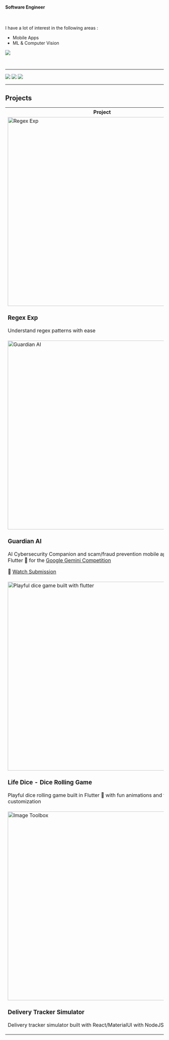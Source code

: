 <h4>Software Engineer</h4>
<br>


I have a lot of interest in the following areas :
- Mobile Apps
- ML & Computer Vision



<p align="left">
  <a href="https://skillicons.dev">
    <img src="https://skillicons.dev/icons?i=flutter,dart,go,flask,fastapi,tensorflow,pytorch,sklearn,python,opencv,firebase,docker" />
  </a>
</p>

<br>

<!--
<details>
  <summary>Computer Vision </summary>

  <table>
	<tbody width="100%">
		<tr>
			<th>Advanced Lanes Detection</th>	
			<th>Vehicles Speed Estimation</th>	
			<th>Road Traffic Monitoring</th>
		</tr>
		<tr>
			<td>
				<img src="https://github.com/iv4n-ga6l/Advanced-Lanes-Detection/blob/main/demo.png?raw=true" alt="Advanced Lanes Detection"></img>
			</td>
			<td>
				<img src="https://github.com/iv4n-ga6l/SpeedEstimation_opencv/raw/main/demo.png" alt="Vehicles Speed Estimation"></img>
			</td>
			<td>
			<img src="https://github.com/iv4n-ga6l/Road_Traffic_Monitoring/raw/main/demo.png" alt="Road Traffic Monitoring"></img>
			</td>
		</tr>
		<tr>
			<td>
				<a href="https://github.com/iv4n-ga6l/Advanced-Lanes-Detection">
					<img src="https://github-readme-stats.vercel.app/api/pin/?username=iv4n-ga6l&repo=Advanced-Lanes-Detection&theme=blueberry" alt="Advanced-Lanes-Detection" />
				</a>
			</td>
			<td>
				<a href="https://github.com/iv4n-ga6l/SpeedEstimation_opencv">
					<img src="https://github-readme-stats.vercel.app/api/pin/?username=iv4n-ga6l&repo=SpeedEstimation_opencv&theme=blueberry" alt="Vehicles Speed Estimation" />
				</a>
			</td>
			<td>
				<a href="https://github.com/iv4n-ga6l/Road_Traffic_Monitoring">
					<img src="https://github-readme-stats.vercel.app/api/pin/?username=iv4n-ga6l&repo=Road_Traffic_Monitoring&theme=blueberry" alt="Road Traffic Monitoring" />
				</a>
			</td>
		</tr>
	  <tr>
			<th>Bottle Filling Automation</th>	
			<th>Background Subtraction Object Detection</th>	
			<th>Airplane Monitoring</th>
		</tr>
		<tr>
			<td>
				<img src="https://github.com/iv4n-ga6l/Bottle_Filling_Line_Automation/raw/main/demo.png" alt="Bottle Filling Automation"></img>
			</td>
			<td>
				<img src="https://github.com/iv4n-ga6l/Object_Detection_With_Background_substractor/raw/main/demo.png" alt="Background Subtraction Object Detection"></img>
			</td>
			<td>
			<img src="https://i.ibb.co/p1h5V5B/385190769-25c9f387-a1da-4b7a-8887-435a03b435d0.png" alt="Airplane Monitoring"></img>
			</td>
		</tr>
		<tr>
			<td>
				<a href="https://github.com/iv4n-ga6l/Bottle_Filling_Line_Automation">
					<img src="https://github-readme-stats.vercel.app/api/pin/?username=iv4n-ga6l&repo=Bottle_Filling_Line_Automation&theme=blueberry" alt="Bottle Filling Automation" />
				</a>
			</td>
			<td>
				<a href="https://github.com/iv4n-ga6l/Object_Detection_With_Background_substractor">
					<img src="https://github-readme-stats.vercel.app/api/pin/?username=iv4n-ga6l&repo=Object_Detection_With_Background_substractor&theme=blueberry" alt="Background Subtraction Object Detection" />
				</a>
			</td>
			<td>
				<a href="https://github.com/iv4n-ga6l/Airplane_monitoring_with_runway_detection">
					<img src="https://github-readme-stats.vercel.app/api/pin/?username=iv4n-ga6l&repo=Airplane_monitoring_with_runway_detection&theme=blueberry" alt="Airplane Monitoring" />
				</a>
			</td>
		</tr>
	  <tr>
			<th>Faces Anonymization</th>	
			<th>Human Motion Tracking</th>	
			<th>Fists Detection Boxing</th>
		</tr>
		<tr>
			<td>
				<img src="https://github.com/iv4n-ga6l/FacesDetection-With-pixelation-and-blurring/raw/main/pixelation_demo.png" alt="Faces Anonymization"></img>
			</td>
			<td>
				<img src="https://github.com/iv4n-ga6l/human-motion-capture/raw/main/demo.png" alt="Human Motion Tracking"></img>
			</td>
			<td>
			<img src="https://github.com/iv4n-ga6l/BoxingWithML/raw/main/demo.png" alt="Fists Detection Boxing"></img>
			</td>
		</tr>
		<tr>
			<td>
				<a href="https://github.com/iv4n-ga6l/FacesDetection-With-pixelation-and-blurring">
					<img src="https://github-readme-stats.vercel.app/api/pin/?username=iv4n-ga6l&repo=FacesDetection-With-pixelation-and-blurring&theme=blueberry" alt="Faces Anonymization" />
				</a>
			</td>
			<td>
				<a href="https://github.com/iv4n-ga6l/human-motion-capture">
					<img src="https://github-readme-stats.vercel.app/api/pin/?username=iv4n-ga6l&repo=human-motion-capture&theme=blueberry" alt="Human Motion Tracking" />
				</a>
			</td>
			<td>
				<a href="https://github.com/iv4n-ga6l/BoxingWithML">
					<img src="https://github-readme-stats.vercel.app/api/pin/?username=iv4n-ga6l&repo=BoxingWithML&theme=blueberry" alt="Fists Detection Boxing" />
				</a>
			</td>
		</tr>
	  <tr>
			<th>Obj Detection with Gender Classification</th>	
			<th>Obj Detection with Neural Network Training Visualization</th>	
			<th>Crowd Detection with Depth Estimation</th>
		</tr>
		<tr>
			<td>
				<img src="https://github.com/iv4n-ga6l/Face-And-ObjectDetection-With-Glasses-Overlay-And-Gender-Classification/raw/main/demo.png" alt="Obj Detection with Gender Classification"></img>
			</td>
			<td>
				<img src="https://github.com/iv4n-ga6l/Objects_detection_with_neural_network_training_visualization/raw/main/demo1.png" alt="Obj Detection with Neural Networ Training Visualization"></img>
			</td>
			<td>
			<img src="https://github.com/iv4n-ga6l/Person-Detection-In-Video-with-landmark-depth-mask/raw/main/demo2.png" alt="Crowd Detection with Depth Estimation"></img>
			</td>
		</tr>
		<tr>
			<td>
				<a href="https://github.com/iv4n-ga6l/Face-And-ObjectDetection-With-Glasses-Overlay-And-Gender-Classification">
					<img src="https://github-readme-stats.vercel.app/api/pin/?username=iv4n-ga6l&repo=FacesDetection-With-pixelation-and-blurring&theme=blueberry" alt="Obj Detection with Gender Classification" />
				</a>
			</td>
			<td>
				<a href="https://github.com/iv4n-ga6l/Objects_detection_with_neural_network_training_visualization">
					<img src="https://github-readme-stats.vercel.app/api/pin/?username=iv4n-ga6l&repo=human-motion-capture&theme=blueberry" alt="Obj Detection with Neural Networ Training Visualization" />
				</a>
			</td>
			<td>
				<a href="https://github.com/iv4n-ga6l/Person-Detection-In-Video-with-landmark-depth-mask">
					<img src="https://github-readme-stats.vercel.app/api/pin/?username=iv4n-ga6l&repo=Person-Detection-In-Video-with-landmark-depth-mask&theme=blueberry" alt="Crowd Detection with Depth Estimation" />
				</a>
			</td>
		</tr>
	</tbody>
  </table>
	
</details>
-->

<!--
<details>
  <summary>Animations & UI</summary>

  <table>
	<tbody width="100%">
		<tr>
			<th>Whatsapp Onboarding UI</th>	
			<th>Gradient based Onboarding UI</th>	
			<th>Signin UI</th>
		</tr>
		<tr>
			<td>
				<img src="https://storage.googleapis.com/buildship-vos7yw-europe-west1/uploaded-files/whatsapp_onboarding.gif" alt="Whatsapp Onboarding UI"></img>
			</td>
			<td>
				<img src="https://storage.googleapis.com/buildship-vos7yw-europe-west1/uploaded-files/gradient_based_onboarding.gif" alt="Gradient based Onboarding UI"></img>
			</td>
			<td>
			<img src="https://storage.googleapis.com/buildship-vos7yw-europe-west1/uploaded-files/signin1.gif" alt="Signin UI"></img>
			</td>
		</tr>
		<tr>
			<td>
				<a href="https://github.com/iv4n-ga6l/flutter-funs">
					<img src="https://github-readme-stats.vercel.app/api/pin/?username=iv4n-ga6l&repo=flutter-funs&theme=blueberry" alt="Flutter funs" />
				</a>
			</td>
			<td>
				<a href="https://github.com/iv4n-ga6l/flutter-funs">
					<img src="https://github-readme-stats.vercel.app/api/pin/?username=iv4n-ga6l&repo=flutter-funs&theme=blueberry" alt="Flutter funs" />
				</a>
			</td>
			<td>
				<a href="https://github.com/iv4n-ga6l/flutter-funs">
					<img src="https://github-readme-stats.vercel.app/api/pin/?username=iv4n-ga6l&repo=flutter-funs&theme=blueberry" alt="Flutter funs" />
				</a>
			</td>
		</tr>
		<tr>
			<th>CountDown card timer</th>	
			<th>Function curve tracer</th>	
			<th>Snake game</th>
		</tr>
		<tr>
			<td>
				<img src="https://storage.googleapis.com/buildship-vos7yw-europe-west1/uploaded-files/countdown_card_timer.gif" alt="CountDown card timer"></img>
			</td>
			<td>
				<img src="https://storage.googleapis.com/buildship-vos7yw-europe-west1/uploaded-files/function_rep_curve.gif" alt="Function curve tracer"></img>
			</td>
			<td>
			<img src="https://storage.googleapis.com/buildship-vos7yw-europe-west1/uploaded-files/snake_game.gif" alt="Snake game"></img>
			</td>
		</tr>
		<tr>
			<td>
				<a href="https://github.com/iv4n-ga6l/flutter-funs">
					<img src="https://github-readme-stats.vercel.app/api/pin/?username=iv4n-ga6l&repo=flutter-funs&theme=blueberry" alt="Flutter funs" />
				</a>
			</td>
			<td>
				<a href="https://github.com/iv4n-ga6l/flutter-funs">
					<img src="https://github-readme-stats.vercel.app/api/pin/?username=iv4n-ga6l&repo=flutter-funs&theme=blueberry" alt="Flutter funs" />
				</a>
			</td>
			<td>
				<a href="https://github.com/iv4n-ga6l/flutter-funs">
					<img src="https://github-readme-stats.vercel.app/api/pin/?username=iv4n-ga6l&repo=flutter-funs&theme=blueberry" alt="Flutter funs" />
				</a>
			</td>
		</tr>
	<tr>
			<th>Himalayas job app UI</th>	
			<th>Maze game</th>	
			<th>Memory match game</th>
		</tr>
		<tr>
			<td>
				<img src="https://storage.googleapis.com/buildship-vos7yw-europe-west1/uploaded-files/himalayas_job_app.gif" alt="Himalayas job app UI"></img>
			</td>
			<td>
				<img src="https://storage.googleapis.com/buildship-vos7yw-europe-west1/uploaded-files/maze_game.gif" alt="Maze game"></img>
			</td>
			<td>
			<img src="https://storage.googleapis.com/buildship-vos7yw-europe-west1/uploaded-files/memory_match_game.gif" alt="Memory match game"></img>
			</td>
		</tr>
		<tr>
			<td>
				<a href="https://github.com/iv4n-ga6l/flutter-funs">
					<img src="https://github-readme-stats.vercel.app/api/pin/?username=iv4n-ga6l&repo=flutter-funs&theme=blueberry" alt="Flutter funs" />
				</a>
			</td>
			<td>
				<a href="https://github.com/iv4n-ga6l/flutter-funs">
					<img src="https://github-readme-stats.vercel.app/api/pin/?username=iv4n-ga6l&repo=flutter-funs&theme=blueberry" alt="Flutter funs" />
				</a>
			</td>
			<td>
				<a href="https://github.com/iv4n-ga6l/flutter-funs">
					<img src="https://github-readme-stats.vercel.app/api/pin/?username=iv4n-ga6l&repo=flutter-funs&theme=blueberry" alt="Flutter funs" />
				</a>
			</td>
		</tr>
	<tr>
			<th>Signin-Signup UI</th>	
			<th>Blur effect</th>	
			<th>Pinball</th>
		</tr>
		<tr>
			<td>
				<img src="https://storage.googleapis.com/buildship-vos7yw-europe-west1/uploaded-files/signin_signup1.gif" alt="Signin-Signup UI"></img>
			</td>
			<td>
				<img src="https://storage.googleapis.com/buildship-vos7yw-europe-west1/uploaded-files/blur_effect.gif" alt="Blur effect"></img>
			</td>
			<td>
			<img src="https://storage.googleapis.com/buildship-vos7yw-europe-west1/uploaded-files/pinball_game.gif" alt="Pinball"></img>
			</td>
		</tr>
		<tr>
			<td>
				<a href="https://github.com/iv4n-ga6l/flutter-funs">
					<img src="https://github-readme-stats.vercel.app/api/pin/?username=iv4n-ga6l&repo=flutter-funs&theme=blueberry" alt="Flutter funs" />
				</a>
			</td>
			<td>
				<a href="https://github.com/iv4n-ga6l/flutter-funs">
					<img src="https://github-readme-stats.vercel.app/api/pin/?username=iv4n-ga6l&repo=flutter-funs&theme=blueberry" alt="Flutter funs" />
				</a>
			</td>
			<td>
				<a href="https://github.com/iv4n-ga6l/flutter-funs">
					<img src="https://github-readme-stats.vercel.app/api/pin/?username=iv4n-ga6l&repo=flutter-funs&theme=blueberry" alt="Flutter funs" />
				</a>
			</td>
		</tr>
	<tr>
			<th>Wallpaper generator</th>	
			<th>Whack mole game</th>	
			<th>Text masking animation</th>
		</tr>
		<tr>
			<td>
				<img src="https://storage.googleapis.com/buildship-vos7yw-europe-west1/uploaded-files/wallpaper_generator.gif" alt="Wallpaper generator"></img>
			</td>
			<td>
				<img src="https://storage.googleapis.com/buildship-vos7yw-europe-west1/uploaded-files/whack_mole_game.gif" alt="Whack mole game"></img>
			</td>
			<td>
			<img src="https://storage.googleapis.com/buildship-vos7yw-europe-west1/uploaded-files/text_masking_anim.gif" alt="Text masking animation"></img>
			</td>
		</tr>
		<tr>
			<td>
				<a href="https://github.com/iv4n-ga6l/flutter-funs">
					<img src="https://github-readme-stats.vercel.app/api/pin/?username=iv4n-ga6l&repo=flutter-funs&theme=blueberry" alt="Flutter funs" />
				</a>
			</td>
			<td>
				<a href="https://github.com/iv4n-ga6l/flutter-funs">
					<img src="https://github-readme-stats.vercel.app/api/pin/?username=iv4n-ga6l&repo=flutter-funs&theme=blueberry" alt="Flutter funs" />
				</a>
			</td>
			<td>
				<a href="https://github.com/iv4n-ga6l/flutter-funs">
					<img src="https://github-readme-stats.vercel.app/api/pin/?username=iv4n-ga6l&repo=flutter-funs&theme=blueberry" alt="Flutter funs" />
				</a>
			</td>
		</tr>
	<tr>
			<th>Parallax autoScrolling</th>
		<th>Glass filling up</th>
		<th>Stopwatch</th>
		</tr>
		<tr>
			<td>
			<img src="https://github.com/iv4n-ga6l/iv4n-ga6l/assets/75835662/3226240c-0361-4cac-87e1-529289d58ebf" alt="Parallax autoScrolling"></img>
			</td>
	<td>
				<img src="https://storage.googleapis.com/buildship-vos7yw-europe-west1/uploaded-files/lemon-chck.gif" alt="Glass filling up"></img>
			</td>
	<td>
				<img src="https://storage.googleapis.com/buildship-vos7yw-europe-west1/uploaded-files/stpch.gif" alt="Stopwatch"></img>
			</td>
		</tr>
		<tr>
			<td>
				<a href="https://github.com/iv4n-ga6l/funs-animation">
					<img src="https://github-readme-stats.vercel.app/api/pin/?username=iv4n-ga6l&repo=funs-animation&theme=blueberry" alt="Funs animation" />
				</a>
			</td>
			<td>
				<a href="https://github.com/iv4n-ga6l/flutter-funs">
					<img src="https://github-readme-stats.vercel.app/api/pin/?username=iv4n-ga6l&repo=flutter-funs&theme=blueberry" alt="Flutter funs" />
				</a>
			</td>
			<td>
				<a href="https://github.com/iv4n-ga6l/flutter-funs">
					<img src="https://github-readme-stats.vercel.app/api/pin/?username=iv4n-ga6l&repo=flutter-funs&theme=blueberry" alt="Flutter funs" />
				</a>
			</td>
		</tr>
	<tr>
			<th>Gallery images</th>
		<th>Scanning animation</th>
		<th>Food store UI</th>
		</tr>
		<tr>
			<td>
				<img src="https://storage.googleapis.com/buildship-vos7yw-europe-west1/uploaded-files/g_im.gif" alt="Gallery images"></img>
			</td>
	<td>
				<img src="https://storage.googleapis.com/buildship-vos7yw-europe-west1/uploaded-files/scning.gif" alt="Scanning animation"></img>
			</td>
	<td>
				<img src="https://storage.googleapis.com/buildship-vos7yw-europe-west1/uploaded-files/fdst.gif" alt="Food store UI"></img>
			</td>
		</tr>
		<tr>
			<td>
				<a href="https://github.com/iv4n-ga6l/flutter-funs">
					<img src="https://github-readme-stats.vercel.app/api/pin/?username=iv4n-ga6l&repo=flutter-funs&theme=blueberry" alt="Flutter funs" />
				</a>
			</td>
			<td>
				<a href="https://github.com/iv4n-ga6l/flutter-funs">
					<img src="https://github-readme-stats.vercel.app/api/pin/?username=iv4n-ga6l&repo=flutter-funs&theme=blueberry" alt="Flutter funs" />
				</a>
			</td>
			<td>
				<a href="https://github.com/iv4n-ga6l/flutter-funs">
					<img src="https://github-readme-stats.vercel.app/api/pin/?username=iv4n-ga6l&repo=flutter-funs&theme=blueberry" alt="Flutter funs" />
				</a>
			</td>
		</tr>
	<tr>
			<th>Countdown timer with dynamic color changes</th>
		<th>Gallery carousel</th>
		<th>A flip book animation transitioning between images.</th>
		</tr>
		<tr>
			<td>
			<img src="https://github.com/iv4n-ga6l/iv4n-ga6l/assets/75835662/ddc02193-2221-4fb7-8330-17367e8c8c49" alt="Countdown timer with dynamic color changes"></img>
			</td>
	<td>
				<img src="https://github.com/iv4n-ga6l/iv4n-ga6l/assets/75835662/b8133469-78f6-481b-8694-658e92714ba4" alt="Gallery carousel"></img>
			</td>
	<td>
				<img src="https://storage.googleapis.com/buildship-vos7yw-europe-west1/uploaded-files/flip_book.gif" alt="A flip book animation transitioning between images."></img>
			</td>
		</tr>
		<tr>
			<td>
				<a href="https://github.com/iv4n-ga6l/funs-animation">
					<img src="https://github-readme-stats.vercel.app/api/pin/?username=iv4n-ga6l&repo=funs-animation&theme=blueberry" alt="Funs animation" />
				</a>
			</td>
			<td>
				<a href="https://github.com/iv4n-ga6l/funs-animation">
					<img src="https://github-readme-stats.vercel.app/api/pin/?username=iv4n-ga6l&repo=funs-animation&theme=blueberry" alt="Funs animation" />
				</a>
			</td>
			<td>
				<a href="https://github.com/iv4n-ga6l/funs-animation">
					<img src="https://github-readme-stats.vercel.app/api/pin/?username=iv4n-ga6l&repo=funs-animation&theme=blueberry" alt="Funs animation" />
				</a>
			</td>
		</tr>
	<tr>
			<th>Interactive plate menu</th>
		<th>Zoom on image</th>
		<th>Pan across a panoramic image</th>
		</tr>
		<tr>
			<td>
			<img src="https://github.com/iv4n-ga6l/iv4n-ga6l/assets/75835662/efb57e14-0da8-4ee5-af93-5466d7312b5c" alt="Interactive plate menu"></img>
			</td>
	<td>
				<img src="https://github.com/iv4n-ga6l/iv4n-ga6l/assets/75835662/f004c95f-9f39-4cde-8ac0-b7daa8b1033b" alt="Zoom on image"></img>
			</td>
	<td>
				<img src="https://github.com/iv4n-ga6l/iv4n-ga6l/assets/75835662/198c0477-0db5-469b-8a0f-21255a1f593a" alt="Pan across a panoramic image"></img>
			</td>
		</tr>
		<tr>
			<td>
				<a href="https://github.com/iv4n-ga6l/funs-animation">
					<img src="https://github-readme-stats.vercel.app/api/pin/?username=iv4n-ga6l&repo=funs-animation&theme=blueberry" alt="Funs animation" />
				</a>
			</td>
			<td>
				<a href="https://github.com/iv4n-ga6l/funs-animation">
					<img src="https://github-readme-stats.vercel.app/api/pin/?username=iv4n-ga6l&repo=funs-animation&theme=blueberry" alt="Funs animation" />
				</a>
			</td>
			<td>
				<a href="https://github.com/iv4n-ga6l/funs-animation">
					<img src="https://github-readme-stats.vercel.app/api/pin/?username=iv4n-ga6l&repo=funs-animation&theme=blueberry" alt="Funs animation" />
				</a>
			</td>
		</tr>
	</tbody>
</table>

</details>
-->

---
<!--
![iv4n-ga6l's GitHub stats](https://github-readme-stats.vercel.app/api?username=iv4n-ga6l&show_icons=true&count_private=true&hide_title=false&theme=blueberry&hide_border=true
)


[![Top Langs](https://github-readme-stats.vercel.app/api/top-langs/?username=iv4n-ga6l&show_icons=true&locale=en&layout=compact&theme=blueberry&include_orgs=true&hide_border=true)](https://github.com/anuraghazra/github-readme-stats)
-->

![](http://github-profile-summary-cards.vercel.app/api/cards/profile-details?username=iv4n-ga6l&theme=blueberry)
![](http://github-profile-summary-cards.vercel.app/api/cards/stats?username=iv4n-ga6l&theme=blueberry)
![](http://github-profile-summary-cards.vercel.app/api/cards/repos-per-language?username=iv4n-ga6l&theme=blueberry)

---

## Projects

<table>
  <tbody>
  <tr>
  <th>
  Project
  </th>
  <th width="35%">
Links
</th>
  </tr>
	  <tr>
		<td>
<img width="600px" src="https://i.ibb.co/bN7M6wK/Screenshot-2025-01-12-071501.png" alt="Regex Exp" />
<h3>Regex Exp</h3>
<p>
Understand regex patterns with ease
</p>
		</td>
		<td>
		<p>🔗 <a href="https://regex-exp.vercel.app/" target="_blank">Launch</a></p> 
		</td>
	</tr>
  <tr>
		<td>
<img width="600px" src="https://i.ibb.co/4fS1f5Z/guardian-poster.jpg" alt="Guardian AI" />
<h3>Guardian AI</h3>
<p>
AI Cybersecurity Companion and scam/fraud prevention mobile app built in Flutter 💙 for the <a href="https://ai.google.dev/competition?hl=fr">Google Gemini Competition</a>
</p>
<p>🎥 <a href="https://youtu.be/m6T1mizEnOs">Watch Submission</a></p>
		</td>
		<td>
		<!-- <p>🔗 <a href="https://iv4n-ga6l.github.io/dice_game" target="_blank">Launch</a></p> -->
<!-- <a href="https://play.google.com/store/apps/details?id=com.multicaret.flutter.puzzle.hack">
  <img width="200px" src="https://user-images.githubusercontent.com/50345358/161318656-3c9d06f0-8782-4d6f-9d85-af9ef0246766.png" alt="Dashtronaut on Google Play" />
</a>
<br />
<a href="https://apps.apple.com/us/app/dashtronaut/id1609418987">
  <img width="200px" src="https://user-images.githubusercontent.com/50345358/161318659-5a9514f4-f900-455e-81e9-8c5426fd366d.svg" alt="Dashtronaut on iOS App Store" />
</a>
<br />
<a href="https://apps.apple.com/us/app/dashtronaut/id1609418987">
  <img width="200px" src="https://user-images.githubusercontent.com/50345358/161318660-9fa21629-f903-4a6d-9dd2-ff3965bcd2ce.svg" alt="Dashtronaut on Mac App Store" />
</a> -->
<!-- <h4>Source code</h4>
<div>
  <a href="https://github.com/iv4n-ga6l/dice_game" target="_blank">
  <img src="https://github-readme-stats.vercel.app/api/pin/?username=iv4n-ga6l&repo=dice_game&theme=blueberry" alt="Dice Game" />
  </a>
</div> -->
		</td>
	</tr>
	<tr>
		<td>
<img width="600px" src="https://i.ibb.co/7jJNmvC/Screenshot-2024-11-04-180842.png" alt="Playful dice game built with flutter" />
<h3>Life Dice - Dice Rolling Game</h3>
<p>
Playful dice rolling game built in Flutter 💙 with fun animations and faces customization
</p>
		</td>
		<td>
		<p>🔗 <a href="https://iv4n-ga6l.github.io/dice_game" target="_blank">Launch</a></p>
<!-- <a href="https://play.google.com/store/apps/details?id=com.multicaret.flutter.puzzle.hack">
  <img width="200px" src="https://user-images.githubusercontent.com/50345358/161318656-3c9d06f0-8782-4d6f-9d85-af9ef0246766.png" alt="Dashtronaut on Google Play" />
</a>
<br />
<a href="https://apps.apple.com/us/app/dashtronaut/id1609418987">
  <img width="200px" src="https://user-images.githubusercontent.com/50345358/161318659-5a9514f4-f900-455e-81e9-8c5426fd366d.svg" alt="Dashtronaut on iOS App Store" />
</a>
<br />
<a href="https://apps.apple.com/us/app/dashtronaut/id1609418987">
  <img width="200px" src="https://user-images.githubusercontent.com/50345358/161318660-9fa21629-f903-4a6d-9dd2-ff3965bcd2ce.svg" alt="Dashtronaut on Mac App Store" />
</a> -->
<h4>Source code</h4>
<div>
  <a href="https://github.com/iv4n-ga6l/dice_game" target="_blank">
  <img src="https://github-readme-stats.vercel.app/api/pin/?username=iv4n-ga6l&repo=dice_game&theme=blueberry" alt="Dice Game" />
  </a>
</div>
		</td>
	</tr>
	  <!--
	<tr>
		<td>
<img width="600px" src="https://i.ibb.co/fGrvSNk/Screenshot-2024-11-04-184721.png" alt="Image Toolbox" />
<h3>Image Toolbox</h3>
<p>
Image processing tool suite web app built using NextJs/Tailwind/ShadcnUI with Python Flask backend
</p>
		</td>
		<td>
		<p>🔗 <a href="https://image-toolbox.netlify.app" target="_blank">Launch</a></p>
<h4>Source code</h4>
<div>
  <a href="https://github.com/iv4n-ga6l/Image-Toolbox-Frontend/tree/newFrontendNextJS" target="_blank">
  <img src="https://github-readme-stats.vercel.app/api/pin/?username=iv4n-ga6l&repo=Image-Toolbox-Frontend&theme=blueberry" alt="Image Toolbox" />
  </a>
</div>
		</td>
	</tr>
	  -->
	<tr>
		<td>
<img width="600px" src="https://i.ibb.co/LR8L8Xj/Screenshot-2024-11-04-184919.png" alt="Image Toolbox" />
<h3>Delivery Tracker Simulator</h3>
<p>
Delivery tracker simulator built with React/MaterialUI with NodeJS backend
</p>
		</td>
		<td>
		<p>🔗 <a href="https://delivery-tracker-web.netlify.app/" target="_blank">Launch</a></p>
		</td>
	</tr>
	  <!--
	<tr>
		<td>
<img width="600px" src="https://i.ibb.co/TLf1KVb/Screenshot-2024-11-04-185041.png" alt="Diag'Ec" />
<h3>Diag'Ec</h3>
<p>
A web platform & mobile app for assessing the level of companies in relation to circular economy built using NextJS, Flutter 💙 & Firebase
</p>
		</td>
		<td>
		<p>🔗 <a href="https://diagec.esaip.org" target="_blank">Launch</a></p>
<a href="https://play.google.com/store/apps/details?id=fr.diagec.app&gl=FR">
  <img width="200px" src="https://user-images.githubusercontent.com/50345358/161318656-3c9d06f0-8782-4d6f-9d85-af9ef0246766.png" alt="Diag'Ec on Google Play" />
</a>
<br />
<a href="https://apps.apple.com/fr/app/diagec/id6465952696" target="_blank">
  <img width="200px" src="https://user-images.githubusercontent.com/50345358/161318659-5a9514f4-f900-455e-81e9-8c5426fd366d.svg" alt="Diag'Ec on iOS App Store" />
</a>
		</td>
	</tr>
	  -->
	</tbody>
</table>

<!--
---

![iv4n-ga6l's GitHub stats](https://github-readme-stats.vercel.app/api?username=iv4n-ga6l&show_icons=true&count_private=true&hide_title=false&theme=blueberry&hide_border=true
)


[![Top Langs](https://github-readme-stats.vercel.app/api/top-langs/?username=iv4n-ga6l&show_icons=true&locale=en&layout=compact&theme=blueberry&include_orgs=true&hide_border=true)](https://github.com/anuraghazra/github-readme-stats) 
-->

